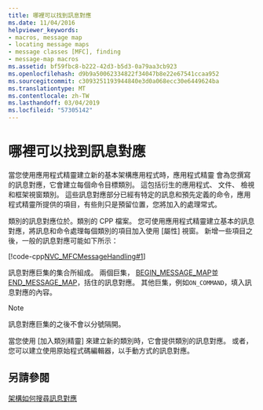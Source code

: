 ```yaml
---
title: 哪裡可以找到訊息對應
ms.date: 11/04/2016
helpviewer_keywords:
- macros, message map
- locating message maps
- message classes [MFC], finding
- message-map macros
ms.assetid: bf59fbc8-b222-42d3-b5d3-0a79aa3cb923
ms.openlocfilehash: d9b9a50062334822f34047b8e22e67541ccaa952
ms.sourcegitcommit: c3093251193944840e3d0a068ecc30e6449624ba
ms.translationtype: MT
ms.contentlocale: zh-TW
ms.lasthandoff: 03/04/2019
ms.locfileid: "57305142"
---
```

# <a name="where-to-find-message-maps"></a>哪裡可以找到訊息對應

當您使用應用程式精靈建立新的基本架構應用程式時，應用程式精靈 會為您撰寫的訊息對應，它會建立每個命令目標類別。 這包括衍生的應用程式、 文件、 檢視和框架視窗類別。 這些訊息對應部分已經有特定的訊息和預先定義的命令，應用程式精靈所提供的項目，有些則只是預留位置，您將加入的處理常式。

類別的訊息對應位於。類別的 CPP 檔案。 您可使用應用程式精靈建立基本的訊息對應，將訊息和命令處理每個類別的項目加入使用 [屬性] 視窗。 新增一些項目之後，一般的訊息對應可能如下所示：

[!code-cpp[NVC_MFCMessageHandling#1](../mfc/codesnippet/cpp/where-to-find-message-maps_1.cpp)]

訊息對應巨集的集合所組成。 兩個巨集， [BEGIN_MESSAGE_MAP](reference/message-map-macros-mfc.md#begin_message_map)並[END_MESSAGE_MAP](reference/message-map-macros-mfc.md#end_message_map)，括住的訊息對應。 其他巨集，例如`ON_COMMAND`，填入訊息對應的內容。

> [!NOTE]
>  訊息對應巨集的之後不會以分號隔開。

當您使用 [加入類別精靈] 來建立新的類別時，它會提供類別的訊息對應。 或者，您可以建立使用原始程式碼編輯器，以手動方式的訊息對應。

## <a name="see-also"></a>另請參閱

[架構如何搜尋訊息對應](../mfc/how-the-framework-searches-message-maps.md)
